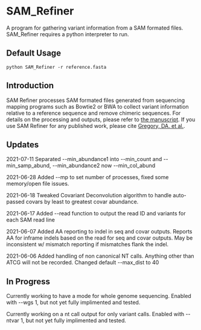 # SAM_Refiner
A program for gathering variant information from a SAM formated files.  SAM_Refiner requires a python interpreter to run.

## Default Usage
	python SAM_Refiner -r reference.fasta

## Introduction

SAM Refiner processes SAM formated files generated from sequencing mapping programs such as Bowtie2 or BWA to collect variant information relative to a reference sequence and remove chimeric sequences.  For details on the processing and outputs, please refer to [the manuscript][link].  If you use SAM Refiner for any published work, please cite [Gregory, DA. et al.][link].

## Updates
2021-07-11
Separated --min_abundance1 into --min_count and --min_samp_abund, --min_abundance2 now --min_col_abund

2021-06-28
Added --mp to set number of processes, fixed some memory/open file issues.

2021-06-18
Tweaked Covariant Deconvolution algorithm to handle auto-passed covars by least to greatest covar abundance.

2021-06-17
Added --read function to output the read ID and variants for each SAM read line

2021-06-07
Added AA reporting to indel in seq and covar outputs.  Reports AA for inframe indels based on the read for seq and covar outputs.  May be inconsistent w/ mismatch reporting if mismatches flank the indel.  


2021-06-06 
Added handling of non canonical NT calls.  Anything other than ATCG will not be recorded.
Changed default --max_dist to 40




## In Progress

Currently working to have a mode for whole genome sequencing.  Enabled with --wgs 1, but not yet fully implimented and tested.

Currently working on a nt call output for only variant calls.  Enabled with --ntvar 1, but not yet fully implimented and tested.


[doi]: https://doi.org/10.1101/2021.06.24.21259469
[link]: https://www.mdpi.com/1999-4915/13/8/1647



